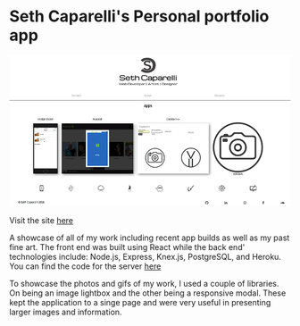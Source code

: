 # Seth Caparelli's Personal portfolio app

![Portfolio](./portfolio.png)

Visit the site [here](http://seth-caparelli.surge.sh)

A showcase of all of my work including recent app builds as well as my past fine art.  The front end was built using React while the back end' technologies include: Node.js, Express, Knex.js, PostgreSQL, and Heroku.  You can find the code for the server [here](https://github.com/SethCaparelli/portfolio-app-backend)

To showcase the photos and gifs of my work, I used a couple of libraries. On being an image lightbox and the other being a responsive modal.  These kept the application to a singe page and were very useful in presenting larger images and information.